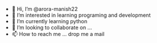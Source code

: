 - 👋 Hi, I’m @arora-manish22
- 👀 I’m interested in learning programing and development 
- 🌱 I’m currently learning python
- 💞️ I’m looking to collaborate on ...
- 📫 How to reach me ... drop me a mail

<!---
arora-manish22/arora-manish22 is a ✨ special ✨ repository because its `README.md` (this file) appears on your GitHub profile.
You can click the Preview link to take a look at your changes.
--->
